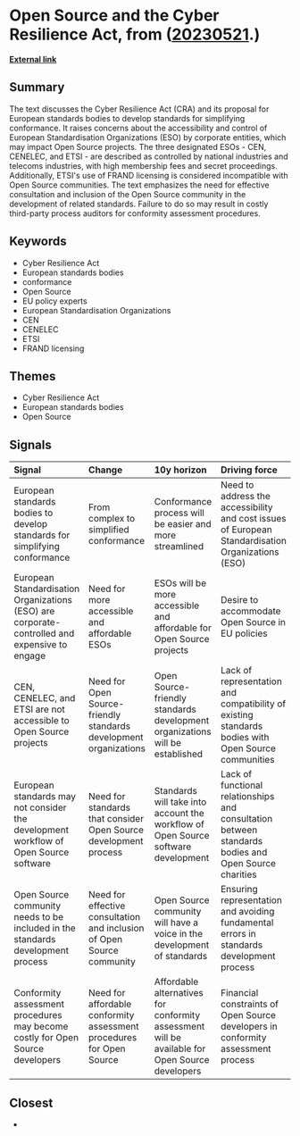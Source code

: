# __Open Source and the Cyber Resilience Act__, from ([20230521](https://kghosh.substack.com/p/20230521).)

__[External link](https://blog.opensource.org/another-issue-with-the-cyber-resilience-act-european-standards-bodies-are-inaccessible-to-open-source-projects/)__



## Summary

The text discusses the Cyber Resilience Act (CRA) and its proposal for European standards bodies to develop standards for simplifying conformance. It raises concerns about the accessibility and control of European Standardisation Organizations (ESO) by corporate entities, which may impact Open Source projects. The three designated ESOs - CEN, CENELEC, and ETSI - are described as controlled by national industries and telecoms industries, with high membership fees and secret proceedings. Additionally, ETSI's use of FRAND licensing is considered incompatible with Open Source communities. The text emphasizes the need for effective consultation and inclusion of the Open Source community in the development of related standards. Failure to do so may result in costly third-party process auditors for conformity assessment procedures.

## Keywords

* Cyber Resilience Act
* European standards bodies
* conformance
* Open Source
* EU policy experts
* European Standardisation Organizations
* CEN
* CENELEC
* ETSI
* FRAND licensing

## Themes

* Cyber Resilience Act
* European standards bodies
* Open Source

## Signals

| Signal                                                                                        | Change                                                                 | 10y horizon                                                                                    | Driving force                                                                                        |
|:----------------------------------------------------------------------------------------------|:-----------------------------------------------------------------------|:-----------------------------------------------------------------------------------------------|:-----------------------------------------------------------------------------------------------------|
| European standards bodies to develop standards for simplifying conformance                    | From complex to simplified conformance                                 | Conformance process will be easier and more streamlined                                        | Need to address the accessibility and cost issues of European Standardisation Organizations (ESO)    |
| European Standardisation Organizations (ESO) are corporate-controlled and expensive to engage | Need for more accessible and affordable ESOs                           | ESOs will be more accessible and affordable for Open Source projects                           | Desire to accommodate Open Source in EU policies                                                     |
| CEN, CENELEC, and ETSI are not accessible to Open Source projects                             | Need for Open Source-friendly standards development organizations      | Open Source-friendly standards development organizations will be established                   | Lack of representation and compatibility of existing standards bodies with Open Source communities   |
| European standards may not consider the development workflow of Open Source software          | Need for standards that consider Open Source development process       | Standards will take into account the workflow of Open Source software development              | Lack of functional relationships and consultation between standards bodies and Open Source charities |
| Open Source community needs to be included in the standards development process               | Need for effective consultation and inclusion of Open Source community | Open Source community will have a voice in the development of standards                        | Ensuring representation and avoiding fundamental errors in standards development process             |
| Conformity assessment procedures may become costly for Open Source developers                 | Need for affordable conformity assessment procedures for Open Source   | Affordable alternatives for conformity assessment will be available for Open Source developers | Financial constraints of Open Source developers in conformity assessment process                     |

## Closest

* 